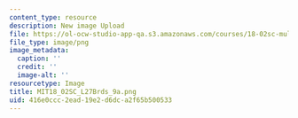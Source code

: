 ```yaml
---
content_type: resource
description: New image Upload
file: https://ol-ocw-studio-app-qa.s3.amazonaws.com/courses/18-02sc-multivariable-calculus-fall-2010/416e0ccc2ead19e2d6dca2f65b500533_MIT18_02SC_L27Brds_9a.png
file_type: image/png
image_metadata:
  caption: ''
  credit: ''
  image-alt: ''
resourcetype: Image
title: MIT18_02SC_L27Brds_9a.png
uid: 416e0ccc-2ead-19e2-d6dc-a2f65b500533
---
```


